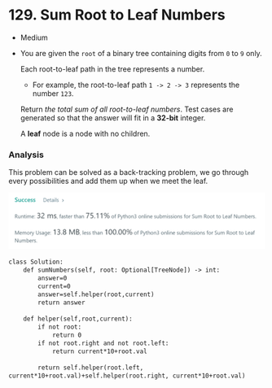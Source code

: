 # 129. Sum Root to Leaf Numbers

* Medium
*   You are given the `root` of a binary tree containing digits from `0` to `9` only.

    Each root-to-leaf path in the tree represents a number.

    * For example, the root-to-leaf path `1 -> 2 -> 3` represents the number `123`.

    Return _the total sum of all root-to-leaf numbers_. Test cases are generated so that the answer will fit in a **32-bit** integer.

    A **leaf** node is a node with no children.

### Analysis&#x20;

This problem can be solved as a back-tracking problem, we go through every possibilities and add them up when we meet the leaf.&#x20;

![](<../.gitbook/assets/image (25) (1) (1) (1) (1) (1).png>)

```
class Solution:
    def sumNumbers(self, root: Optional[TreeNode]) -> int:
        answer=0
        current=0
        answer=self.helper(root,current)
        return answer
    
    def helper(self,root,current):
        if not root:
            return 0
        if not root.right and not root.left:
            return current*10+root.val
        
        return self.helper(root.left, current*10+root.val)+self.helper(root.right, current*10+root.val)
```
